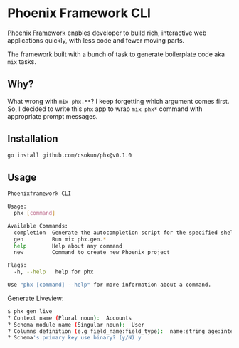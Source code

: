 # Phoenix Framework CLI

[Phoenix Framework](https://www.phoenixframework.org/) enables developer to build rich, interactive web applications quickly, with less code and fewer moving parts.

The framework built with a bunch of task to generate boilerplate code aka `mix` tasks.

## Why?

What wrong with `mix phx.**`? I keep forgetting which argument comes first.
So, I decided to write this `phx` app to wrap `mix phx*` command with appropriate prompt messages.

## Installation

```bash
go install github.com/csokun/phx@v0.1.0
```

## Usage

```bash
Phoenixframework CLI

Usage:
  phx [command]

Available Commands:
  completion  Generate the autocompletion script for the specified shell
  gen         Run mix phx.gen.*
  help        Help about any command
  new         Command to create new Phoenix project

Flags:
  -h, --help   help for phx

Use "phx [command] --help" for more information about a command.
```

Generate Liveview:

```bash
$ phx gen live
? Context name (Plural noun):  Accounts
? Schema module name (Singular noun):  User
? Columns definition (e.g field_name:field_type):  name:string age:integer
? Schema's primary key use binary? (y/N) y
```
